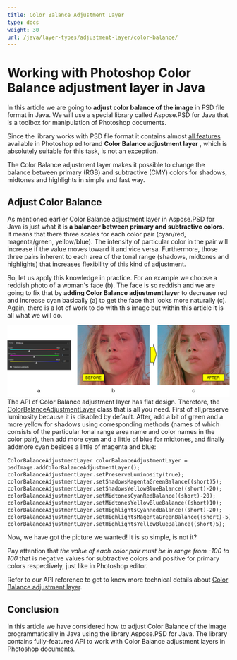 ```yaml
---
title: Color Balance Adjustment Layer
type: docs
weight: 30
url: /java/layer-types/adjustment-layer/color-balance/
---
```


# Working with Photoshop Color Balance adjustment layer in Java

In this article we are going to **adjust color balance of the image** in PSD file format in Java. We will use a special library called Aspose.PSD for Java that is a toolbox for manipulation of Photoshop documents.

Since the library works with PSD file format it contains almost [all features](https://docs.aspose.com/psd/java/features/) available in Photoshop editorand **Color Balance adjustment layer** , which is absolutely suitable for this task, is not an exception.

The Color Balance adjustment layer makes it possible to change the balance between primary (RGB) and subtractive (CMY) colors for shadows, midtones and highlights in simple and fast way.

## Adjust Color Balance

As mentioned earlier Color Balance adjustment layer in Aspose.PSD for Java is just what it is **a balancer between primary and subtractive colors**. It means that there three scales for each color pair (cyan/red, magenta/green, yellow/blue). The intensity of particular color in the pair will increase if the value moves toward it and vice versa. Furthermore, those three pairs inherent to each area of the tonal range (shadows, midtones and highlights) that increases flexibility of this kind of adjustment.

So, let us apply this knowledge in practice. For an example we choose a reddish photo of a woman&#39;s face (b). The face is so reddish and we are going to fix that by **adding Color Balance adjustment layer** to decrease red and increase cyan basically (a) to get the face that looks more naturally (c). Again, there is a lot of work to do with this image but within this article it is all what we will do.

![Color Balance adjustment layer example](color-balance-adjustment-layer-example-figure-1.png) The API of Color Balance adjustment layer has flat design. Therefore, the [ColorBalanceAdjustmentLayer](https://apireference.aspose.com/psd/java/com.aspose.psd.fileformats.psd.layers.adjustmentlayers/colorbalanceadjustmentlayer) class that is all you need. First of all,preserve luminosity because it is disabled by default. After, add a bit of green and a more yellow for shadows using corresponding methods (names of which consists of the particular tonal range area name and color names in the color pair), then add more cyan and a little of blue for midtones, and finally addmore cyan besides a little of magenta and blue:

    ColorBalanceAdjustmentLayer colorBalanceAdjustmentLayer = psdImage.addColorBalanceAdjustmentLayer();
    colorBalanceAdjustmentLayer.setPreserveLuminosity(true);
    colorBalanceAdjustmentLayer.setShadowsMagentaGreenBalance((short)5);
    colorBalanceAdjustmentLayer.setShadowsYellowBlueBalance((short)-20);
    colorBalanceAdjustmentLayer.setMidtonesCyanRedBalance((short)-20);
    colorBalanceAdjustmentLayer.setMidtonesYellowBlueBalance((short)10);
    colorBalanceAdjustmentLayer.setHighlightsCyanRedBalance((short)-20);
    colorBalanceAdjustmentLayer.setHighlightsMagentaGreenBalance((short)-5);
    colorBalanceAdjustmentLayer.setHighlightsYellowBlueBalance((short)5);

Now, we have got the picture we wanted! It is so simple, is not it?

Pay attention that _the value of each color pair must be in range from -100 to 100_ that is negative values for subtractive colors and positive for primary colors respectively, just like in Photoshop editor.

Refer to our API reference to get to know more technical details about [Color Balance adjustment layer](https://apireference.aspose.com/psd/java/com.aspose.psd.fileformats.psd.layers.adjustmentlayers/colorbalanceadjustmentlayer).

## Conclusion

In this article we have considered how to adjust Color Balance of the image programmatically in Java using the library Aspose.PSD for Java. The library contains fully-featured API to work with Color Balance adjustment layers in Photoshop documents.